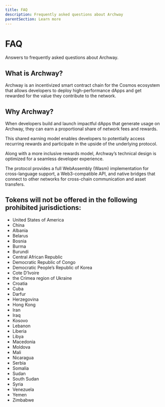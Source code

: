 ```yaml
---
title: FAQ
description: Frequently asked questions about Archway
parentSection: Learn more
---
```


# FAQ

Answers to frequently asked questions about Archway.

## What is Archway?

Archway is an incentivized smart contract chain for the Cosmos ecosystem that allows developers to deploy high-performance dApps and get rewarded for the value they contribute to the network.

## Why Archway?

When developers build and launch impactful dApps that generate usage on Archway, they can earn a proportional share of network fees and rewards.

This shared earning model enables developers to potentially access recurring rewards and participate in the upside of the underlying protocol.

Along with a more inclusive rewards model, Archway’s technical design is optimized for a seamless developer experience.

The protocol provides a full WebAssembly (Wasm) implementation for cross-language support, a Web3-compatible API, and native bridges that connect to other networks for cross-chain communication and asset transfers.

## Tokens will not be offered in the following prohibited jurisdictions:

- United States of America
- China
- Albania
- Belarus
- Bosnia
- Burma
- Burundi
- Central African Republic
- Democratic Republic of Congo
- Democratic People’s Republic of Korea
- Cote D’Ivoire
- the Crimea region of Ukraine
- Croatia
- Cuba
- Darfur
- Herzegovina
- Hong Kong
- Iran
- Iraq
- Kosovo
- Lebanon
- Liberia
- Libya
- Macedonia
- Moldova
- Mali
- Nicaragua
- Serbia
- Somalia
- Sudan
- South Sudan
- Syria
- Venezuela
- Yemen
- Zimbabwe

